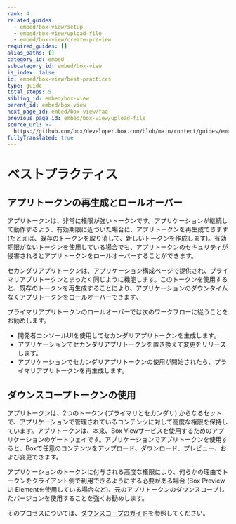 ```yaml
---
rank: 4
related_guides:
  - embed/box-view/setup
  - embed/box-view/upload-file
  - embed/box-view/create-preview
required_guides: []
alias_paths: []
category_id: embed
subcategory_id: embed/box-view
is_index: false
id: embed/box-view/best-practices
type: guide
total_steps: 5
sibling_id: embed/box-view
parent_id: embed/box-view
next_page_id: embed/box-view/faq
previous_page_id: embed/box-view/upload-file
source_url: >-
  https://github.com/box/developer.box.com/blob/main/content/guides/embed/box-view/best-practices.md
fullyTranslated: true
---
```

# ベストプラクティス

## アプリトークンの再生成とロールオーバー

アプリトークンは、非常に権限が強いトークンです。アプリケーションが継続して動作するよう、有効期限に近づいた場合に、アプリトークンを再生成できます (たとえば、既存のトークンを取り消して、新しいトークンを作成します)。有効期限がないトークンを使用している場合でも、アプリトークンのセキュリティが侵害されるとアプリトークンをロールオーバーすることができます。

セカンダリアプリトークンは、アプリケーション構成ページで提供され、プライマリアプリトークンとまったく同じように機能します。このトークンを使用すると、既存のトークンを再生成することにより、アプリケーションのダウンタイムなくアプリトークンをロールオーバーできます。

プライマリアプリトークンのロールオーバーでは次のワークフローに従うことをお勧めします。

* 開発者コンソールUIを使用してセカンダリアプリトークンを生成します。
* アプリケーションでセカンダリアプリトークンを置き換えて変更をリリースします。
* アプリケーションでセカンダリアプリトークンの使用が開始されたら、プライマリアプリトークンを再生成します。

## ダウンスコープトークンの使用

アプリトークンは、2つのトークン (プライマリとセカンダリ) からなるセットで、アプリケーションで管理されているコンテンツに対して高度な権限を保持しています。アプリトークンは、本来、Box Viewサービスを使用するためのアプリケーションのゲートウェイです。アプリケーションでアプリトークンを使用すると、Boxで任意のコンテンツをアップロード、ダウンロード、プレビュー、および変更できます。

アプリケーションのトークンに付与される高度な権限により、何らかの理由でトークンをクライアント側で利用できるようにする必要がある場合 (Box Preview UI Elementを使用している場合など)、元のアプリトークンのダウンスコープしたバージョンを使用することを強くお勧めします。

そのプロセスについては、[ダウンスコープのガイド](guide://authentication/access-tokens/downscope)を参照してください。
